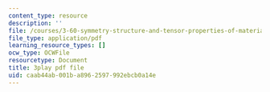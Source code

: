 ```yaml
---
content_type: resource
description: ''
file: /courses/3-60-symmetry-structure-and-tensor-properties-of-materials-fall-2005/caab44ab001ba8962597992ebcb0a14e_vT_6DlaHcWQ.pdf
file_type: application/pdf
learning_resource_types: []
ocw_type: OCWFile
resourcetype: Document
title: 3play pdf file
uid: caab44ab-001b-a896-2597-992ebcb0a14e
---
```

